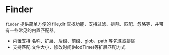 # Finder

`finder` 提供简单方便的 file,dir 查找功能，支持过滤、排除、匹配、忽略等，并带有一些常见的内置匹配器。

* 内置支持 名称、扩展、后缀、前缀、glob、path 等包含或排除
* 支持匹配 文件大小，修改时间(ModTime)等扩展匹配方式

